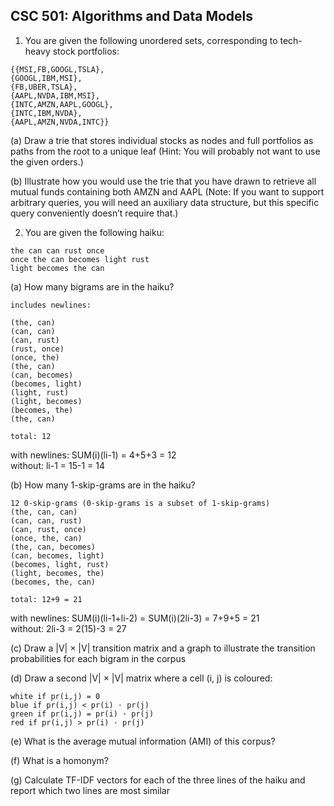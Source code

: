 ## CSC 501: Algorithms and Data Models

1. You are given the following unordered sets, corresponding to tech-heavy stock portfolios:
```
{{MSI,FB,GOOGL,TSLA},
{GOOGL,IBM,MSI},
{FB,UBER,TSLA},
{AAPL,NVDA,IBM,MSI},
{INTC,AMZN,AAPL,GOOGL},
{INTC,IBM,NVDA},
{AAPL,AMZN,NVDA,INTC}}
```
(a) Draw a trie that stores individual stocks as nodes and full portfolios as paths from the root to a unique leaf (Hint: You will probably not want to use the given orders.)

(b) Illustrate how you would use the trie that you have drawn to retrieve all mutual funds containing both AMZN and AAPL (Note: If you want to support arbitrary queries, you will need an auxiliary data structure, but this specific query conveniently doesn’t require that.)

2. You are given the following haiku:
```
the can can rust once
once the can becomes light rust
light becomes the can
```
(a) How many bigrams are in the haiku?
```
includes newlines:

(the, can)
(can, can)
(can, rust)
(rust, once)
(once, the)
(the, can)
(can, becomes)
(becomes, light)
(light, rust)
(light, becomes)
(becomes, the)
(the, can)

total: 12
```
with newlines: SUM(i)(li-1) = 4+5+3 = 12<br>
without: li-1 = 15-1 = 14

(b) How many 1-skip-grams are in the haiku?
```
12 0-skip-grams (0-skip-grams is a subset of 1-skip-grams)
(the, can, can)
(can, can, rust)
(can, rust, once)
(once, the, can)
(the, can, becomes)
(can, becomes, light)
(becomes, light, rust)
(light, becomes, the)
(becomes, the, can)

total: 12+9 = 21
```
with newlines: SUM(i)(li-1+li-2) = SUM(i)(2li-3) = 7+9+5 = 21<br>
without: 2li-3 = 2(15)-3 = 27

(c) Draw a |V| × |V| transition matrix and a graph to illustrate the transition probabilities for each bigram in the corpus

(d) Draw a second |V| × |V| matrix where a cell (i, j) is coloured:
```
white if pr(i,j) = 0
blue if pr(i,j) < pr(i) · pr(j)
green if pr(i,j) = pr(i) · pr(j)
red if pr(i,j) > pr(i) · pr(j)
```

(e) What is the average mutual information (AMI) of this corpus?

(f) What is a homonym?

(g) Calculate TF-IDF vectors for each of the three lines of the haiku and report which
two lines are most similar
